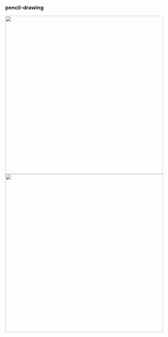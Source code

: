### pencil-drawing


<img src="https://github.com/eunhatbe/pencil-drawing/blob/main/img/city.png" width="500" height="500"/>
<img src="https://github.com/eunhatbe/pencil-drawing/blob/main/img/pencilcity.png" width="500" height="500"/>
